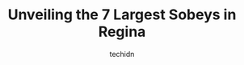 ---
layout: ampstory
image: https://i0.wp.com/www.auto.or.id/wp-content/uploads/2023/06/sobeys-rochdale-0-regina-1686325049.jpeg?resize=640,853
author: techidn
featured: false
description: Regina, Saskatchewan, Canada is a haven for Sobeys enthusiasts, boasting an impressive array of 7 top-notch establishments. Whether youre a seasoned connoisseur or simply curious to explore
title: Unveiling the 7 Largest Sobeys in Regina
cover:
   title: Unveiling the 7 Largest Sobeys in Regina
   subtitle: AUTO.OR.ID
   background: https://www.auto.or.id/wp-content/uploads/2023/06/sobeys-rochdale-0-regina-1686325049.jpeg

pages: 
 - layout: thirds
   top: <h1>#1 Sobeys - University Park</h1>
   bottom: "<p>A employee named Shirsa was so nice and gave me an amzing service. I get disappointed every time shes not working as a cashier. She is very humble, polite and efficient.</p>"
   background: https://www.auto.or.id/wp-content/uploads/2023/06/sobeys-rochdale-1-regina-1686325051.jpeg
   backgroundblur: true
 - layout: thirds
   top: <h1>#2 Sobeys - Rochdale</h1>
   bottom: "<p>4101 Rochdale Blvd, Regina, SK S4X 4P7, Canada</p>"
   background: https://www.auto.or.id/wp-content/uploads/2023/06/sobeys-rochdale-2-regina-1686325051.jpeg
   cta:
      link: https://www.auto.or.id/unveiling-the-7-largest-sobeys-in-regina/
      text: Unveiling the 7 Largest Sobeys in Regina
 - layout: thirds
   top: <h1>#3 Sobeys Liquor Southland Mall</h1>
   bottom: "<p>2965 Gordon Rd Unit #1Y3, Regina, SK S4S 6H7, Canada</p>"
   background: https://images.unsplash.com/photo-1551557479-80682eb12a86?ixlib=rb-4.0.3&ixid=MnwxMjA3fDB8MHxwaG90by1wYWdlfHx8fGVufDB8fHx8&auto=format&fit=crop&w=640&h=853&q=80
   cta:
      link: https://www.auto.or.id/unveiling-the-7-largest-sobeys-in-regina/
      text: Unveiling the 7 Largest Sobeys in Regina
 - layout: thirds
   top: <h1>#4 Sobeys Liquor Victoria Square</h1>
   bottom: "<p>2223 Victoria Ave E, Regina, SK S4N 6E4, Canada</p>"
   background: https://images.unsplash.com/photo-1639928845176-2804838ca715?ixlib=rb-4.0.3&ixid=MnwxMjA3fDB8MHxwaG90by1wYWdlfHx8fGVufDB8fHx8&auto=format&fit=crop&w=640&h=853&q=80
   cta:
      link: https://www.auto.or.id/unveiling-the-7-largest-sobeys-in-regina/
      text: Unveiling the 7 Largest Sobeys in Regina
 - layout: thirds
   top: <h1>#5 Sobeys Liquor Northgate</h1>
   bottom: "<p>375 N, Albert St N, Regina, SK S4R 3C3, Canada</p>"
   background: https://images.unsplash.com/photo-1621772991673-de61ffe34408?ixlib=rb-4.0.3&ixid=MnwxMjA3fDB8MHxwaG90by1wYWdlfHx8fGVufDB8fHx8&auto=format&fit=crop&w=640&h=853&q=80
   cta:
      link: https://www.auto.or.id/unveiling-the-7-largest-sobeys-in-regina/
      text: Unveiling the 7 Largest Sobeys in Regina
 - layout: thirds
   top: <h1>#6 Sobeys Liquor Cathedral</h1>
   bottom: "<p>2830 13th Ave, Regina, SK S4T 2K3, Canada</p>"
   background: https://images.unsplash.com/photo-1490274494753-fd4f84681e7c?ixlib=rb-4.0.3&ixid=MnwxMjA3fDB8MHxwaG90by1wYWdlfHx8fGVufDB8fHx8&auto=format&fit=crop&w=640&h=853&q=80
   cta:
      link: https://www.auto.or.id/unveiling-the-7-largest-sobeys-in-regina/
      text: Unveiling the 7 Largest Sobeys in Regina
 - layout: thirds
   top: <h1>#7 Sobeys Liquor</h1>
   bottom: "<p>2965 Gordon Rd, Regina, SK S4S 6H7, Canada</p>"
   background: https://images.unsplash.com/photo-1471479917193-f00955256257?ixlib=rb-4.0.3&ixid=MnwxMjA3fDB8MHxwaG90by1wYWdlfHx8fGVufDB8fHx8&auto=format&fit=crop&w=640&h=853&q=80
   cta:
      link: https://www.auto.or.id/unveiling-the-7-largest-sobeys-in-regina/
      text: Unveiling the 7 Largest Sobeys in Regina
 - layout: thirds
   middle: Continue reading...
   background: https://images.unsplash.com/photo-1608506876688-ab805ee6c2c6?ixlib=rb-4.0.3&ixid=MnwxMjA3fDB8MHxwaG90by1wYWdlfHx8fGVufDB8fHx8&auto=format&fit=crop&w=640&h=853&q=80
   cta:
      link: https://www.auto.or.id/unveiling-the-7-largest-sobeys-in-regina/
      text: Unveiling the 7 Largest Sobeys in Regina

---